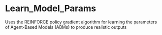 # Learn_Model_Params
Uses the REINFORCE policy gradient algorithm for learning the parameters of Agent-Based Models (ABMs) to produce realistic outputs 
